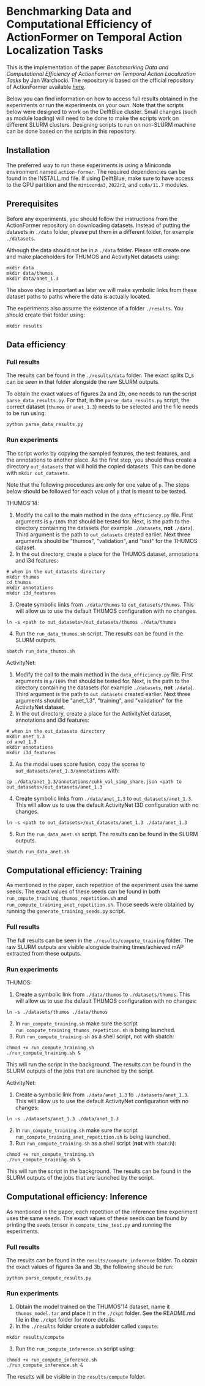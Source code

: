 # Benchmarking Data and Computational Efficiency of ActionFormer on Temporal Action Localization Tasks

This is the implementation of the paper *Benchmarking Data and Computational Efficiency of ActionFormer on Temporal Action Localization Tasks* by Jan Warchocki.
The repository is based on the official repository of ActionFormer available [here](https://github.com/happyharrycn/actionformer_release).

Below you can find information on how to access full results obtained in the experiments or run the 
experiments on your own. Note that the scripts below were designed to work on the DelftBlue cluster. Small changes
(such as module loading) will need to be done to make the scripts work on different SLURM clusters. Designing scripts
to run on non-SLURM machine can be done based on the scripts in this repository.

## Installation

The preferred way to run these experiments is using a Miniconda environment named `action-former`.
The required dependencies can be found in the INSTALL.md file. If using DelftBlue, make sure to have access to the 
GPU partition and the `miniconda3`, `2022r2`, and `cuda/11.7` modules.

## Prerequisites 

Before any experiments, you should follow the instructions from the ActionFormer repository on downloading datasets. 
Instead of putting the datasets in `./data` folder, please put them in a different folder, for example `./datasets`.

Although the data should not be in a `./data` folder. Please still create one and make placeholders for THUMOS and ActivityNet
datasets using:
```shell
mkdir data
mkdir data/thumos
mkdir data/anet_1.3
```
The above step is important as later we will make symbolic links from these dataset paths to paths where the data
is actually located.

The experiments also assume the existence of a folder `./results`. You should create that folder using:
```shell
mkdir results
```

## Data efficiency

### Full results

The results can be found in the `./results/data` folder. The exact splits D_s can be seen in that folder alongside
the raw SLURM outputs.

To obtain the exact values of figures 2a and 2b, one needs to run the script `parse_data_results.py`. For that, 
in the `parse_data_results.py` script, the correct dataset (`thumos` or `anet_1.3`) needs to be selected and the 
file needs to be run using:
```shell
python parse_data_results.py
```

### Run experiments

The script works by copying the sampled features, the test features, and the annotations to another place. As the first step,
you should thus create a directory `out_datasets` that will hold the copied datasets. This can be done with `mkdir out_datasets`. 

Note that the following procedures are only for one value of `p`. The steps below should be followed for each 
value of `p` that is meant to be tested.

THUMOS'14:
1. Modify the call to the main method in the `data_efficiency.py` file. First arguments is `p/100%` that should be tested for.
Next, is the path to the directory containing the datasets (for example `./datasets`, **not** `./data`). Third argument is the path to `out_datasets` created earlier. Next three arguments should be "thumos", "validation", and "test" for the THUMOS dataset.
2. In the out directory, create a place for the THUMOS dataset, annotations and i3d features:

```shell
# when in the out_datasets directory
mkdir thumos
cd thumos
mkdir annotations
mkdir i3d_features
```

3. Create symbolic links from `./data/thumos` to `out_datasets/thumos`. This will allow us to use the default THUMOS configuration with no changes.
```shell
ln -s <path to out_datasets>/out_datasets/thumos ./data/thumos
```

4. Run the `run_data_thumos.sh` script. The results can be found in the SLURM outputs.
```shell
sbatch run_data_thumos.sh
```

ActivityNet:
1. Modify the call to the main method in the `data_efficiency.py` file. First arguments is `p/100%` that should be tested for.
Next, is the path to the directory containing the datasets (for example `./datasets`, **not** `./data`). Third argument is the path to `out_datasets` created earlier. Next three arguments should be "anet_1.3", "training", and "validation" for the ActivityNet dataset.
2. In the out directory, create a place for the ActivityNet dataset, annotations and i3d features:
```shell
# when in the out_datasets directory
mkdir anet_1.3
cd anet_1.3
mkdir annotations
mkdir i3d_features
```

3. As the model uses score fusion, copy the scores to `out_datasets/anet_1.3/annotations` with:
```shell
cp ./data/anet_1.3/annotations/cuhk_val_simp_share.json <path to out_datasets>/out_datasets/anet_1.3
```

4. Create symbolic links from `./data/anet_1.3` to `out_datasets/anet_1.3`. This will allow us to use the default ActivityNet I3D configuration with no changes.
```shell
ln -s <path to out_datasets>/out_datasets/anet_1.3 ./data/anet_1.3
```

5. Run the `run_data_anet.sh` script. The results can be found in the SLURM outputs.
```shell
sbatch run_data_anet.sh
```

## Computational efficiency: Training

As mentioned in the paper, each repetition of the experiment uses the same seeds. The exact
values of these seeds can be found in both `run_cmpute_training_thumos_repetition.sh` and `run_compute_training_anet_repetition.sh`. Those
seeds were obtained by running the `generate_training_seeds.py` script.

### Full results

The full results can be seen in the `./results/compute_training` folder. The raw SLURM outputs 
are visible alongside training times/achieved mAP extracted from these outputs. 

### Run experiments

THUMOS:
1. Create a symbolic link from `./data/thumos` to `./datasets/thumos`. This will allow us to use the default THUMOS configuration 
with no changes:
```shell
ln -s ./datasets/thumos ./data/thumos
```
2. In `run_compute_training.sh` make sure the script `run_compute_training_thumos_repetition.sh` is being launched.
3. Run `run_compute_training.sh` as a shell script, not with sbatch:
```shell
chmod +x run_compute_training.sh
./run_compute_training.sh &
```
This will run the script in the background. The results can be found in the SLURM outputs of the jobs that are launched
by the script.

ActivityNet:
1. Create a symbolic link from `./data/anet_1.3` to `./datasets/anet_1.3`. This will allow us to use the default ActivityNet configuration 
with no changes:
```shell
ln -s ./datasets/anet_1.3 ./data/anet_1.3
```
2. In `run_compute_training.sh` make sure the script `run_compute_training_anet_repetition.sh` is being launched.
3. Run `run_compute_training.sh` as a shell script (**not** with `sbatch`):
```shell
chmod +x run_compute_training.sh
./run_compute_training.sh &
```
This will run the script in the background. The results can be found in the SLURM outputs of the jobs that are launched
by the script.

## Computational efficiency: Inference

As mentioned in the paper, each repetition of the inference time experiment uses the same seeds. The exact values of these seeds
can be found by printing the `seeds` tensor in `compute_time_test.py` and running the experiments.

### Full results

The results can be found in the `results/compute_inference` folder. To obtain the exact values of figures 3a and 3b, the following should be run:
```shell
python parse_compute_results.py
```

### Run experiments

1. Obtain the model trained on the THUMOS'14 dataset, name it `thumos_model.tar` and place it in the `./ckpt` folder.
See the README.md file in the `./ckpt` folder for more details.
2. In the `./results` folder create a subfolder called `compute`:
```shell
mkdir results/compute
```
3. Run the `run_compute_inference.sh` script using:
```shell
chmod +x run_compute_inference.sh
./run_compute_inference.sh &
```
The results will be visible in the `results/compute` folder.